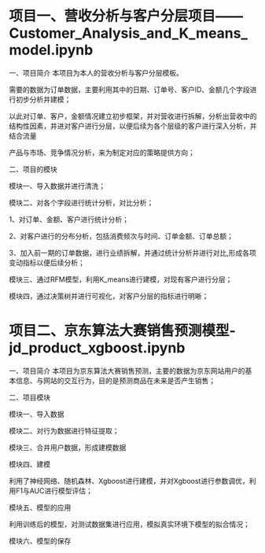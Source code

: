 # 项目一、营收分析与客户分层项目——Customer_Analysis_and_K_means_model.ipynb

一、项目简介
本项目为本人的营收分析与客户分层模板。

需要的数据为订单数据，主要利用其中的日期、订单号、客户ID、金额几个字段进行初步分析并建模；

以此对订单、客户，金额情况建立初步框架，并对营收进行拆解，分析出营收中的结构性因素，并进对客户进行分层，以便后续为各个层级的客户进行深入分析，并结合流量

产品与市场、竞争情况分析，来为制定对应的策略提供方向；


二、项目的模块

模块一、导入数据并进行清洗；

模块二、对各个字段进行统计分析，对比分析；

1、对订单、金额、客户进行统计分析；

2、对客户进行的分布分析，包括消费频次与时间、订单金额、订单总额；

3、加入前一期的订单数据，进行业绩拆解，并通过统计分析并进行对比,形成各项变动指标以便后续分析；

模块三、通过RFM模型，利用K_means进行建模，对现有客户进行分层；

模块四，通过决策树并进行可视化，对客户分层的指标进行明晰；



# 项目二、京东算法大赛销售预测模型-jd_product_xgboost.ipynb
一、项目简介
本项目为京东算法大赛销售预测，主要的数据为京东网站用户的基本信息、与网站的交互行为，目的是预测商品在未来是否产生销售；

二、项目模块

模块一、导入数据

模块二、对行为数据进行特征提取；

模块三、合并用户数据，形成建模数据

模块四、建模

利用了神经网络、随机森林、Xgboost进行建模，并对Xgboost进行参数调优，利用F1与AUC进行模型评估；

模块五、模型的应用

利用训练后的模型，对测试数据集进行应用，模拟真实环境下模型的拟合情况；

模块六、模型的保存
